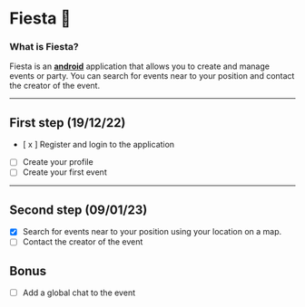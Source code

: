 # Fiesta 🎉

### What is Fiesta?

Fiesta is an <ins>**android**</ins> application that allows you to create and manage events or party.
You can search for events near to your position and contact the creator of the event. 

***

## First step (19/12/22)
- [ x ] Register and login to the application
- [ ] Create your profile
- [ ] Create your first event

***

## Second step (09/01/23)
- [x] Search for events near to your position using your location on a map.
- [ ] Contact the creator of the event

## Bonus
 - [ ] Add a global chat to the event
